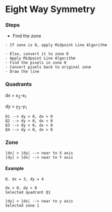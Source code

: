 # Eight Way Symmetry

### Steps
- Find the zone
```
- If zone is 0, apply Midpoint Line Algorithm
```
```
- Else, convert it to zone 0
- Apply Midpoint Line Algorithm
- Find the pixels in zone 0
- Convert pixels back to original zone
- Draw the line
```

### Quadrants

<p>dx = x<sub>2</sub>-x<sub>1</sub></p>
<p>dy = y<sub>2</sub>-y<sub>1</sub></p>

```
Q1 --> dy > 0, dx > 0
Q2 --> dy > 0, dx < 0
Q3 --> dy < 0, dx < 0
Q4 --> dy < 0, dx > 0
```

### Zone
```
|dx| > |dy| --> near to X axis
|dy| > |dx| --> near to Y axis
```

#### Example
```
Q. dx = 3, dy = 4

dx > 0, dy > 0
Selected quadrant Q1

|dy| > |dx| --> near to y axis
Selected zone 1

```
